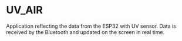 # UV_AIR

Application reflecting the data from the ESP32 with UV sensor.
Data is received by the Bluetooth and updated on the screen in real time.
